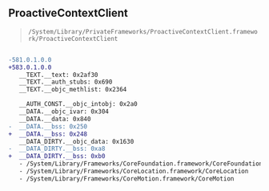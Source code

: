 ## ProactiveContextClient

> `/System/Library/PrivateFrameworks/ProactiveContextClient.framework/ProactiveContextClient`

```diff

-581.0.1.0.0
+583.0.1.0.0
   __TEXT.__text: 0x2af30
   __TEXT.__auth_stubs: 0x690
   __TEXT.__objc_methlist: 0x2364

   __AUTH_CONST.__objc_intobj: 0x2a0
   __DATA.__objc_ivar: 0x304
   __DATA.__data: 0x840
-  __DATA.__bss: 0x250
+  __DATA.__bss: 0x248
   __DATA_DIRTY.__objc_data: 0x1630
-  __DATA_DIRTY.__bss: 0xa8
+  __DATA_DIRTY.__bss: 0xb0
   - /System/Library/Frameworks/CoreFoundation.framework/CoreFoundation
   - /System/Library/Frameworks/CoreLocation.framework/CoreLocation
   - /System/Library/Frameworks/CoreMotion.framework/CoreMotion

```
